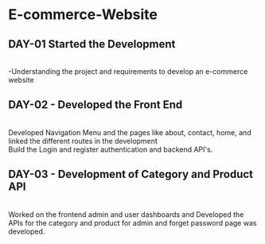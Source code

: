 # E-commerce-Website

## DAY-01 Started the Development

<br> -Understanding the project and requirements to develop an e-commerce website<br>

## DAY-02 - Developed the Front End

<br>Developed Navigation Menu and the pages like about, contact, home, and linked the different routes in the development<br>
Build the Login and register authentication and backend API's.<br>

## DAY-03 - Development of Category and Product API

<br> Worked on the frontend admin and user dashboards and Developed the APIs for the category and product for admin and forget password page was developed. <br>
